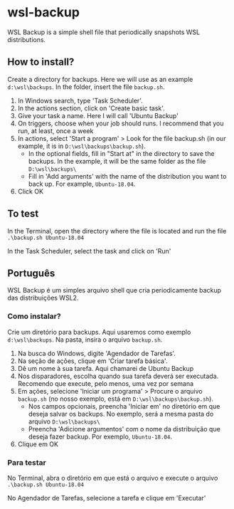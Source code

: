 # wsl-backup

WSL Backup is a simple shell file that periodically snapshots WSL distributions.

## How to install?

Create a directory for backups. Here we will use as an example `d:\wsl\backups`. In the folder, insert the file `backup.sh`.

1. In Windows search, type 'Task Scheduler'.
2. In the actions section, click on 'Create basic task'.
3. Give your task a name. Here I will call 'Ubuntu Backup'
4. On triggers, choose when your job should runs. I recommend that you run, at least, once a week
5. In actions, select 'Start a program' > Look for the file backup.sh (in our example, it is in `D:\wsl\backups\backup.sh`).
    - In the optional fields, fill in "Start at" in the directory to save the backups. In the example, it will be the same folder as the file `D:\wsl\backups\`
    - Fill in 'Add arguments' with the name of the distribution you want to back up. For example, `Ubuntu-18.04`.
6. Click OK

## To test

In the Terminal, open the directory where the file is located and run the file `.\backup.sh Ubuntu-18.04`

In the Task Scheduler, select the task and click on 'Run'


## Português
WSL Backup é um simples arquivo shell que cria periodicamente backup das distribuições WSL2.

### Como instalar?

Crie um diretório para backups. Aqui usaremos como exemplo `d:\wsl\backups`. Na pasta, insira o arquivo `backup.sh`. 

1. Na busca do Windows, digite 'Agendador de Tarefas'.
2. Na seção de ações, clique em 'Criar tarefa básica'.
3. Dê um nome à sua tarefa. Aqui chamarei de Ubuntu Backup
4. Nos disparadores, escolha quando sua tarefa deverá ser executada. Recomendo que execute, pelo menos, uma vez por semana
5. Em ações, selecione 'Iniciar um programa' > Procure o arquivo `backup.sh` (no nosso exemplo, está em `D:\wsl\backups\backup.sh`). 
    - Nos campos opcionais, preencha 'Iniciar em' no diretório em que deseja salvar os backups. No exemplo, será a mesma pasta do arquivo `D:\wsl\backups\`
    - Preencha 'Adicione argumentos' com o nome da distribuição que deseja fazer backup. Por exemplo, `Ubuntu-18.04`.
6. Clique em OK

### Para testar

No Terminal, abra o diretório em que está o arquivo e execute o arquivo `.\backup.sh Ubuntu-18.04`

No Agendador de Tarefas, selecione a tarefa e clique em 'Executar'

